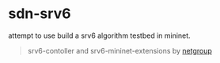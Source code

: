 # sdn-srv6
attempt to use build a srv6 algorithm testbed in mininet.

> srv6-contoller and srv6-mininet-extensions by [netgroup](<https://github.com/netgroup>)

